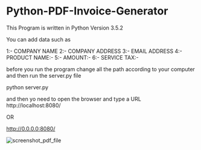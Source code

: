 # Python-PDF-Invoice-Generator
This Program is written in Python Version 3.5.2

You can add data such as 

1:- COMPANY NAME 
2:- COMPANY ADDRESS 
3:- EMAIL ADDRESS 
4:- PRODUCT NAME:- 
5:- AMOUNT:- 
6:- SERVICE TAX:-

before you run the program change all the path according to your computer and then run the server.py file 

python server.py

and then yo need to open the browser and type a URL http://localhost:8080/

OR

http://0.0.0.0:8080/

![screenshot_pdf_file](https://user-images.githubusercontent.com/21081661/28621968-5e781e2a-7230-11e7-9fa1-2cd176cd76f1.png)
